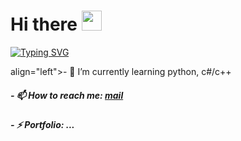 <h1 align="left">Hi there
<img src="https://github.com/blackcater/blackcater/raw/main/images/Hi.gif" height="32"/></h1>

[![Typing SVG](https://readme-typing-svg.demolab.com/?lines=First+line+of+text;Second+line+of+text)](https://git.io/typing-svg)

<p></p> align="left">- 🌱 I’m currently learning python, c#/c++
</p>
<h5 align="left">- 📫 How to reach me: <a href="mailto:bernikolay09@gmail.com">mail</a></h5>
<h5 align="left">- ⚡ Portfolio: ...</h5>
<!--

